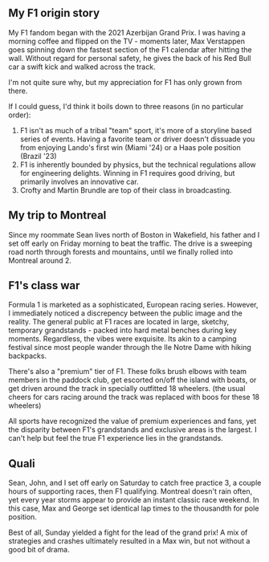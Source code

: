 ## My F1 origin story
My F1 fandom began with the 2021 Azerbijan Grand Prix. I was having a morning coffee and flipped on the TV - moments later, Max Verstappen goes spinning down the fastest section of the F1 calendar after hitting the wall. Without regard for personal safety, he gives the back of his Red Bull car a swift kick and walked across the track.

I'm not quite sure why, but my appreciation for F1 has only grown from there.

If I could guess, I'd think it boils down to three reasons (in no particular order):

1) F1 isn't as much of a tribal "team" sport, it's more of a storyline based series of events. Having a favorite team or driver doesn't dissuade you from enjoying Lando's first win (Miami '24) or a Haas pole position (Brazil '23)
2) F1 is inherently bounded by physics, but the technical regulations allow for engineering delights. Winning in F1 requires good driving, but primarily involves an innovative car.
3) Crofty and Martin Brundle are top of their class in broadcasting.

## My trip to Montreal
Since my roommate Sean lives north of Boston in Wakefield, his father and I set off early on Friday morning to beat the traffic. The drive is a sweeping road north through forests and mountains, until we finally rolled into Montreal around 2.

## F1's class war
Formula 1 is marketed as a sophisticated, European racing series. However, I immediately noticed a discrepency between the public image and the reality. The general public at F1 races are located in large, sketchy, temporary grandstands - packed into hard metal benches during key moments. Regardless, the vibes were exquisite. Its akin to a camping festival since most people wander through the Ile Notre Dame with hiking backpacks.

There's also a "premium" tier of F1. These folks brush elbows with team members in the paddock club, get escorted on/off the island with boats, or get driven around the track in specially outfitted 18 wheelers. (the usual cheers for cars racing around the track was replaced with boos for these 18 wheelers)

All sports have recognized the value of premium experiences and fans, yet the disparity between F1's grandstands and exclusive areas is the largest. I can't help but feel the true F1 experience lies in the grandstands.

## Quali
Sean, John, and I set off early on Saturday to catch free practice 3, a couple hours of supporting races, then F1 qualifying. Montreal doesn't rain often, yet every year storms appear to provide an instant classic race weekend. In this case, Max and George set identical lap times to the thousandth for pole position.

Best of all, Sunday yielded a fight for the lead of the grand prix! A mix of strategies and crashes ultimately resulted in a Max win, but not without a good bit of drama.
